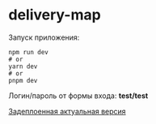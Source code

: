 # delivery-map

Запуск приложения:
```
npm run dev
# or
yarn dev
# or
pnpm dev
```

Логин/пароль от формы входа: <b>test/test</b>

[Задеплоенная актуальная версия](https://delievery-map.vercel.app/)
